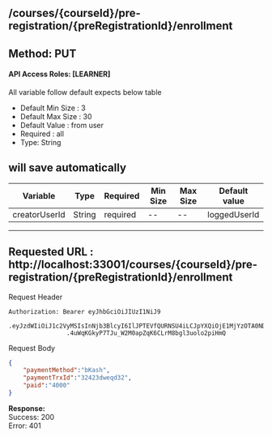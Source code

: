 
## /courses/{courseId}/pre-registration/{preRegistrationId}/enrollment

## Method: PUT
#### API Access Roles: [LEARNER]

All variable follow  default expects below table
* Default Min Size : 3
* Default Max Size : 30
* Default Value : from user
* Required : all
* Type: String

## will save automatically
Variable  | Type | Required | Min Size | Max Size | Default value
------------- | ------------- | ------------- | ------------- | ------------- | -------------
creatorUserId  | String  | required | -- | -- | loggedUserId

---
Requested URL : http://localhost:33001/courses/{courseId}/pre-registration/{preRegistrationId}/enrollment<br>
--
Request Header
```
Authorization: Bearer eyJhbGciOiJIUzI1NiJ9
                .eyJzdWIiOiJ1c2VyMSIsInNjb3BlcyI6IlJPTEVfQURNSU4iLCJpYXQiOjE1MjYzOTA0NDMsImV4cCI6MTUyNjQwODQ0M30
                .4uWqKGkyP7TJu_W2M0apZqK6CLrM8bgl3uolo2piHmQ
```
Request Body
```json
{
    "paymentMethod":"bKash",
    "paymentTrxId":"32423dweqd32",
    "paid":"4000"
}

```
**Response:** <br>
Success: 200<br>
Error: 401

